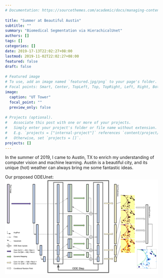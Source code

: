 ```yaml
---
# Documentation: https://sourcethemes.com/academic/docs/managing-content/

title: "Summer at Beautiful Austin"
subtitle: ""
summary: "Biomedical Segmentation via HierachicalUnet"
authors: []
tags: []
categories: []
date: 2019-17-13T22:02:27+08:00
lastmod: 2019-11-02T22:02:27+08:00
featured: false
draft: false

# Featured image
# To use, add an image named `featured.jpg/png` to your page's folder.
# Focal points: Smart, Center, TopLeft, Top, TopRight, Left, Right, BottomLeft, Bottom, BottomRight.
image:
  caption: "UT Tower"
  focal_point: ""
  preview_only: false

# Projects (optional).
#   Associate this post with one or more of your projects.
#   Simply enter your project's folder or file name without extension.
#   E.g. `projects = ["internal-project"]` references `content/project/deep-learning/index.md`.
#   Otherwise, set `projects = []`.
projects: []
---
```

In the summer of 2019, I came to Austin, TX to enrich my understanding of computer vision and machine learning. Austin is a beautiful city, and its unique (hot) weather can always bring me some fantastic ideas.

Our proposed ODEUnet: ![ODEUnet](odeunet2.png "ODEUnet")